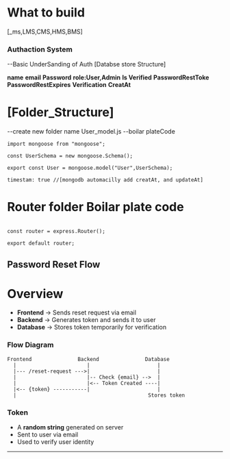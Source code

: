 # What to build

[_ms,LMS,CMS,HMS,BMS]

### Authaction System
--Basic UnderSanding of Auth [Databse store Structure]

**name**
**email**
**Password**
**role:User,Admin**
**Is Verified**
**PasswordRestToke**
**PasswordRestExpires**
**Verification**
**CreatAt**
# [Folder_Structure]
--create new folder name User_model.js 
--boilar plateCode 
<!-- if you build other Schema then smilple change the name like [UserSchema : for User, CarSchema:for car, BookSchema:for book] -->
```
import mongoose from "mongoose";

const UserSchema = new mongoose.Schema();

export const User = mongoose.model("User",UserSchema);

```
```
timestam: true //[mongodb automacilly add creatAt, and updateAt]
```
# Router folder Boilar plate code
```import express from "express";

const router = express.Router();

export default router;
```
## Password Reset Flow
# Overview

- **Frontend** → Sends reset request via email
- **Backend** → Generates token and sends it to user
- **Database** → Stores token temporarily for verification

### Flow Diagram

```text
Frontend               Backend               Database
  |                       |                      |
  |--- /reset-request --->|                      |
  |                       |-- Check {email} -->  |
  |                       |<-- Token Created ----|
  |<-- {token} -----------|                      |
  |                                           Stores token
```

### Token

- A **random string** generated on server
- Sent to user via email
- Used to verify user identity

---